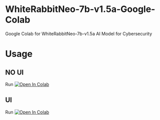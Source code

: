 # WhiteRabbitNeo-7b-v1.5a-Google-Colab
Google Colab for WhiteRabbitNeo-7b-v1.5a AI Model for Cybersecurity

# Usage

## NO UI
Run <a target="_blank" href="https://colab.research.google.com/github/Nick088Official/WhiteRabbitNeo-7b-v1.5a-Google-Colab/blob/main/WhiteRabbitNeo_7b_v1_5a_Manual.ipynb">
  <img src="https://colab.research.google.com/assets/colab-badge.svg" alt="Open In Colab"/>
</a>

## UI
Run <a target="_blank" href="https://colab.research.google.com/github/Nick088Official/WhiteRabbitNeo-7b-v1.5a-Google-Colab/blob/main/WhiteRabbitNeo_7b_v1_5a_UI.ipynb">
  <img src="https://colab.research.google.com/assets/colab-badge.svg" alt="Open In Colab"/>
</a>
